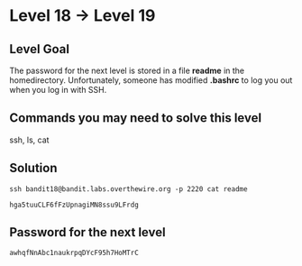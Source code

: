 # Level 18 → Level 19

## Level Goal
The password for the next level is stored in a file **readme** in the homedirectory. Unfortunately, someone has modified **.bashrc** to log you out when you log in with SSH.

## Commands you may need to solve this level
ssh, ls, cat

## Solution
```
ssh bandit18@bandit.labs.overthewire.org -p 2220 cat readme
```
```
hga5tuuCLF6fFzUpnagiMN8ssu9LFrdg
```

## Password for the next level
```
awhqfNnAbc1naukrpqDYcF95h7HoMTrC
```
